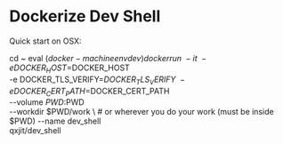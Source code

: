 Dockerize Dev Shell
===================

Quick start on OSX:
   
  cd ~
  eval $(docker-machine env dev)
  docker run \
    -it \
    -e DOCKER_HOST=$DOCKER_HOST \
    -e DOCKER_TLS_VERIFY=$DOCKER_TLS_VERIFY \
    -e DOCKER_CERT_PATH=$DOCKER_CERT_PATH \
    --volume $PWD:$PWD \
    --workdir $PWD/work \  # or wherever you do your work (must be inside $PWD)
    --name dev_shell \
    qxjit/dev_shell

